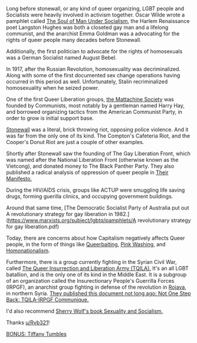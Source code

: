 Long before stonewall, or any kind of queer organizing, LGBT people and Socialists were heavily involved in activism together. Oscar Wilde wrote a pamphlet called [The Soul of Man Under Socialism](https://www.marxists.org/reference/archive/wilde-oscar/soul-man/index.htm), the Harlem Renaissance poet Langston Hughes was both a closeted gay man and a lifelong communist, and the anarchist Emma Goldman was a advocating for the rights of queer people many decades before Stonewall.

Additionally, the first politician to advocate for the rights of homosexuals was a German Socialist named August Bebel.

In 1917, after the Russian Revolution, homosexuality was decriminalized. Along with some of the first documented sex change operations having occurred in this period as well. Unfortunately, Stalin recriminalized homosexuality when he seized power.

One of the first Queer Liberation groups, [the Mattachine Society](https://www.youtube.com/watch?v=5qcddyFHmFw&feature=youtu.be) was founded by Communists, most notably by a gentleman named Harry Hay, and borrowed organizing tactics from the American Communist Party, in order to grow is initial support base.

[Stonewall](https://en.wikipedia.org/wiki/Stonewall_riots) was a literal, brick throwing riot, opposing police violence. And it was far from the only one of its kind. The Compton's Cafeteria Riot, and the Cooper's Donut Riot are just a couple of other examples.

Shortly after Stonewall saw the founding of The Gay Liberation Front, which was named after the National Liberation Front (otherwise known as the Vietcong), and donated money to The Black Panther Party. They also published a radical analysis of oppression of queer people in [Their Manifesto.](https://sourcebooks.fordham.edu/pwh/glf-london.asp)

During the HIV/AIDS crisis, groups like ACTUP were smuggling life saving drugs, forming guerilla clinics, and occupying government buildings.

Around that same time, [The Democratic Socialist Party of Australia put out A revolutionary strategy for gay liberation in 1982.](https://www.marxists.org/subject/lgbtq/pamphlets/A revolutionary strategy for gay liberation.pdf)

Today, there are concerns about how Capitalism negatively affects Queer people, in the form of things like [Queerbaiting](https://www.youtube.com/watch?v=fGJi0xHo_hE&feature=youtu.be), [Pink Washing](https://www.youtube.com/watch?v=J4LP0z493oY&feature=youtu.be), and [Homonationalism](https://www.youtube.com/watch?v=9l3shYm6Jao&feature=youtu.be).

Furthermore, there is a group currently fighting in the Syrian Civil War, called [The Queer Insurrection and Liberation Army (TQILA).](https://archive.org/details/FormationTQILA) It's an all LGBT batallion, and is the only one of its kind in the Middle East. It is a subgroup of an organization called the Insurectionary People's Guerrilla Forces (IRPGF), an anarchist group fighting in defense of the revolution in [Rojava](https://www.youtube.com/watch?v=gqfoJvD0Ifg), in northern Syria. [They published this document not long ago: Not One Step Back: TQILA-IRPGF Communique.](https://archive.org/details/TQILAIRPGFCommunique)

I'd also recommend [Sherry Wolf's book Sexuality and Socialism.](https://www.youtube.com/watch?v=9cxWqeNfc6U&feature=youtu.be)

Thanks [u/Rvb321](https://www.reddit.com/u/Rvb321/)!

[BONUS: Tiffany Tumbles](https://www.youtube.com/watch?v=j1dJ8whOM8E)